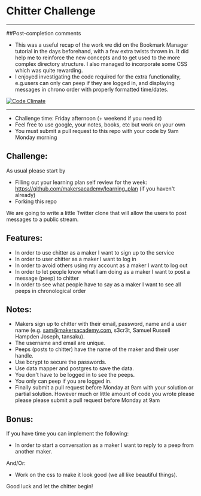 Chitter Challenge
=================

------------------------------
##Post-completion comments

- This was a useful recap of the work we did on the Bookmark Manager tutorial in the days beforehand, with a few extra twists thrown in. It did help me to reinforce the new concepts and to get used to the more complex directory structure. I also managed to incorporate some CSS which was quite rewarding.
- I enjoyed investigating the code required for the extra functionality, e.g.users can only can peep if they are logged in, and displaying messages in chrono order with properly formatted time/dates.

[![Code Climate](https://codeclimate.com/github/jjnewman/chitter-challenge/badges/gpa.svg)](https://codeclimate.com/github/jjnewman/chitter-challenge)
 
--------------------------------


* Challenge time: Friday afternoon (+ weekend if you need it)
* Feel free to use google, your notes, books, etc but work on your own
* You must submit a pull request to this repo with your code by 9am Monday morning

Challenge:
-------

As usual please start by 

* Filling out your learning plan self review for the week: https://github.com/makersacademy/learning_plan (if you haven't already)
* Forking this repo

We are going to write a little Twitter clone that will allow the users to post messages to a public stream.

Features:
-------

* In order to use chitter as a maker I want to sign up to the service
* In order to user chitter as a maker I want to log in
* In order to avoid others using my account as a maker I want to log out
* In order to let people know what I am doing as a maker I want to post a message (peep) to chitter
* In order to see what people have to say as a maker I want to see all peeps in chronological order

Notes:
------

* Makers sign up to chitter with their email, password, name and a user name (e.g. sam@makersacademy.com, s3cr3t, Samuel Russell Hampden Joseph, tansaku).
* The username and email are unique.
* Peeps (posts to chitter) have the name of the maker and their user handle.
* Use bcrypt to secure the passwords.
* Use data mapper and postgres to save the data.
* You don't have to be logged in to see the peeps.
* You only can peep if you are logged in.
* Finally submit a pull request before Monday at 9am with your solution or partial solution.  However much or little amount of code you wrote please please please submit a pull request before Monday at 9am

Bonus:
-----

If you have time you can implement the following:

* In order to start a conversation as a maker I want to reply to a peep from another maker.

And/Or:

* Work on the css to make it look good (we all like beautiful things).

Good luck and let the chitter begin!

